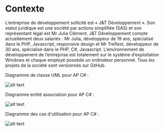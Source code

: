 # Contexte

L’entreprise de développement sollicité est « J&T Développement ». Son statut juridique est une société par actions simplifiée (SAS) et son représentant légal est Mr Julia Clément. J&T Développement compte actuellement deux salariés : Mr Julia, développeur de 19 ans, spécialisé dans le PHP, Javascript, responsive design et Mr Treflest, développeur de 30 ans, spécialisé dans le PHP, C#, Javascript. L’environnement de développement de l’entreprise est totalement sur le système d’exploitation Windows et chaque employé possède un ordinateur personnel. Tous les projets de la société sont versionnés sur GitHub.


Diagramme de classe UML pour AP C# :

![alt text](https://github.com/Clement-Julia/AP-application/blob/main/DocumentationIMG/Diagramme-classe-UML-AP-CSharp.jpg)

Diagramme entité association pour AP C# :

![alt text](https://github.com/Clement-Julia/AP-application/blob/main/DocumentationIMG/diagramme-entite-association-CSharp.jpg)

Diagramme des cas d'utilisation pour AP C# :

![alt text](https://github.com/Clement-Julia/AP-application/blob/mainDocumentationIMG/diagramme-cas-utilisation.png)